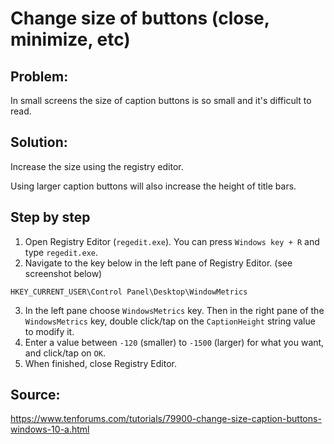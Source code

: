 # Change size of buttons (close, minimize, etc)

## Problem: 
In small screens the  size of caption buttons is so small and it's difficult to read.

## Solution:
Increase the size using the registry editor.

Using larger caption buttons will also increase the height of title bars.

## Step by step

1. Open Registry Editor (```regedit.exe```). You can press ```Windows key + R``` and type ```regedit.exe```.
2. Navigate to the key below in the left pane of Registry Editor. (see screenshot below)

```HKEY_CURRENT_USER\Control Panel\Desktop\WindowMetrics```

3. In the left pane choose ```WindowsMetrics``` key. Then in the right pane of the ```WindowsMetrics``` key, double click/tap on the ```CaptionHeight``` string value to modify it.
4. Enter a value between ```-120``` (smaller) to ```-1500``` (larger) for what you want, and click/tap on ```OK```.
5. When finished, close Registry Editor.


## Source:
https://www.tenforums.com/tutorials/79900-change-size-caption-buttons-windows-10-a.html

